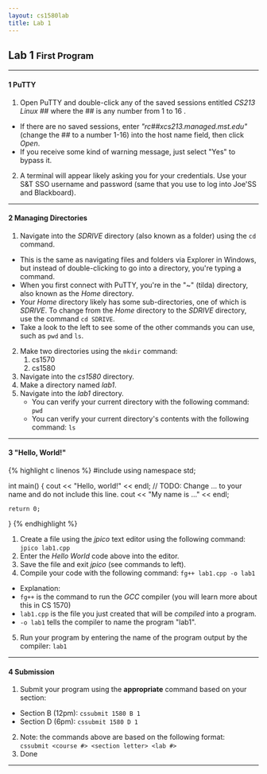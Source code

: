 ```yaml
---
layout: cs1580lab
title: Lab 1
---
```


## Lab 1 <small>First Program</small>
---

#### <span class="badge">1</span> PuTTY
1. Open PuTTY and double-click any of the saved sessions entitled *CS213 Linux ##* where the ## is any number from 1 to 16
[<i class="fa fa-external-link"></i>](http://it.mst.edu/services/linux/hostnames/).
  - If there are no saved sessions, enter *"rc##xcs213.managed.mst.edu"* (change the ## to a number 1-16) into the host name field, then click *Open*.
  - If you receive some kind of warning message, just select "Yes" to bypass it.
2. A terminal will appear likely asking you for your credentials. Use your S&amp;T SSO username and password (same that you use to log into Joe'SS and Blackboard).

---

#### <span class="badge">2</span> Managing Directories
1. Navigate into the *SDRIVE* directory (also known as a folder) using the `cd` command.
  - This is the same as navigating files and folders via Explorer in Windows, but instead of double-clicking to go into a directory, you're typing a command.
  - When you first connect with PuTTY, you're in the "~" (tilda) directory, also known as the *Home* directory.
  - Your *Home* directory likely has some sub-directories, one of which is *SDRIVE*.  To change from the *Home* directory to the *SDRIVE* directory, use the command `cd SDRIVE`.
  - Take a look to the left to see some of the other commands you can use, such as `pwd` and `ls`.
2. Make two directories using the `mkdir` command:
    1. cs1570
    2. cs1580
3. Navigate into the *cs1580* directory.
4. Make a directory named *lab1*.
5. Navigate into the *lab1* directory.
    - You can verify your current directory with the following command: `pwd`
    - You can verify your current directory's contents with the following command: `ls`

---

#### <span class="badge">3</span> "Hello, World!"

{% highlight c linenos %}
#include <iostream>
using namespace std;

int main()
{
    cout << "Hello, world!" << endl;
    // TODO: Change ... to your name and do not include this line.
    cout << "My name is ..." << endl;

    return 0;
}
{% endhighlight %}

1. Create a file using the *jpico* text editor using the following command: `jpico lab1.cpp`
2. Enter the *Hello World* code above into the editor.
3. Save the file and exit *jpico* (see commands to left).
4. Compile your code with the following command: `fg++ lab1.cpp -o lab1`
  - Explanation:
  - `fg++` is the command to run the *GCC* compiler (you will learn more about this in CS 1570)
  - `lab1.cpp` is the file you just created that will be *compiled* into a program.
  - `-o lab1` tells the compiler to name the program "lab1".
5. Run your program by entering the name of the program output by the compiler: `lab1`

---

#### <span class="badge">4</span> Submission
1. Submit your program using the **appropriate** command based on your section:
  - Section B (12pm): `cssubmit 1580 B 1`
  - Section D (6pm): `cssubmit 1580 D 1`
2. Note: the commands above are based on the following format:  
    `cssubmit <course #> <section letter> <lab #>`
3. Done

---
